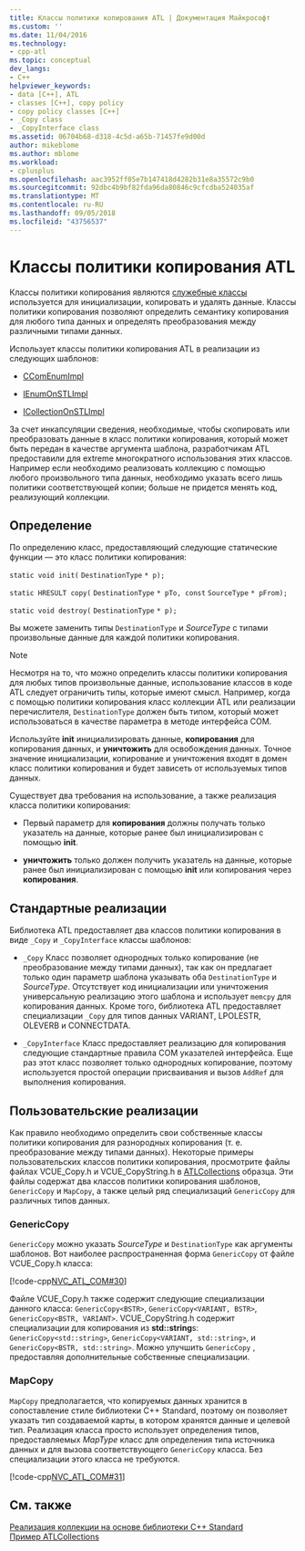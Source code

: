 ```yaml
---
title: Классы политики копирования ATL | Документация Майкрософт
ms.custom: ''
ms.date: 11/04/2016
ms.technology:
- cpp-atl
ms.topic: conceptual
dev_langs:
- C++
helpviewer_keywords:
- data [C++], ATL
- classes [C++], copy policy
- copy policy classes [C++]
- _Copy class
- _CopyInterface class
ms.assetid: 06704b68-d318-4c5d-a65b-71457fe9d00d
author: mikeblome
ms.author: mblome
ms.workload:
- cplusplus
ms.openlocfilehash: aac3952ff05e7b147418d4282b31e8a35572c9b0
ms.sourcegitcommit: 92dbc4b9bf82fda96da80846c9cfcdba524035af
ms.translationtype: MT
ms.contentlocale: ru-RU
ms.lasthandoff: 09/05/2018
ms.locfileid: "43756537"
---
```

# <a name="atl-copy-policy-classes"></a>Классы политики копирования ATL

Классы политики копирования являются [служебные классы](../atl/utility-classes.md) используется для инициализации, копировать и удалять данные. Классы политики копирования позволяют определить семантику копирования для любого типа данных и определять преобразования между различными типами данных.

Использует классы политики копирования ATL в реализации из следующих шаблонов:

- [CComEnumImpl](../atl/reference/ccomenumimpl-class.md)

- [IEnumOnSTLImpl](../atl/reference/ienumonstlimpl-class.md)

- [ICollectionOnSTLImpl](../atl/reference/icollectiononstlimpl-class.md)

За счет инкапсуляции сведения, необходимые, чтобы скопировать или преобразовать данные в класс политики копирования, который может быть передан в качестве аргумента шаблона, разработчикам ATL предоставили для extreme многократного использования этих классов. Например если необходимо реализовать коллекцию с помощью любого произвольного типа данных, необходимо указать всего лишь политики соответствующей копии; больше не придется менять код, реализующий коллекции.

## <a name="definition"></a>Определение

По определению класс, предоставляющий следующие статические функции — это класс политики копирования:

`static void init(` `DestinationType` `* p);`

`static HRESULT copy(` `DestinationType` `* pTo, const`  `SourceType` `* pFrom);`

`static void destroy(` `DestinationType` `* p);`

Вы можете заменить типы `DestinationType` и *SourceType* с типами произвольные данные для каждой политики копирования.

> [!NOTE]
>  Несмотря на то, что можно определить классы политики копирования для любых типов произвольные данные, использование классов в коде ATL следует ограничить типы, которые имеют смысл. Например, когда с помощью политики копирования класс коллекции ATL или реализации перечислителя, `DestinationType` должен быть типом, который может использоваться в качестве параметра в методе интерфейса COM.

Используйте **init** инициализировать данные, **копирования** для копирования данных, и **уничтожить** для освобождения данных. Точное значение инициализации, копирование и уничтожения входят в домен класс политики копирования и будет зависеть от используемых типов данных.

Существует два требования на использование, а также реализация класса политики копирования:

- Первый параметр для **копирования** должны получать только указатель на данные, которые ранее был инициализирован с помощью **init**.

- **уничтожить** только должен получить указатель на данные, которые ранее был инициализирован с помощью **init** или копирования через **копирования**.

## <a name="standard-implementations"></a>Стандартные реализации

Библиотека ATL предоставляет два классов политики копирования в виде `_Copy` и `_CopyInterface` классы шаблонов:

- `_Copy` Класс позволяет однородных только копирование (не преобразование между типами данных), так как он предлагает только один параметр шаблона указывать оба `DestinationType` и *SourceType*. Отсутствует код инициализации или уничтожения универсальную реализацию этого шаблона и использует `memcpy` для копирования данных. Кроме того, библиотека ATL предоставляет специализации `_Copy` для типов данных VARIANT, LPOLESTR, OLEVERB и CONNECTDATA.

- `_CopyInterface` Класс предоставляет реализацию для копирования следующие стандартные правила COM указателей интерфейса. Еще раз этот класс позволяет только однородных копирование, поэтому используется простой операции присваивания и вызов `AddRef` для выполнения копирования.

## <a name="custom-implementations"></a>Пользовательские реализации

Как правило необходимо определить свои собственные классы политики копирования для разнородных копирования (т. е. преобразование между типами данных). Некоторые примеры пользовательских классов политики копирования, просмотрите файлы файлах VCUE_Copy.h и VCUE_CopyString.h в [ATLCollections](../visual-cpp-samples.md) образца. Эти файлы содержат два классов политики копирования шаблонов, `GenericCopy` и `MapCopy`, а также целый ряд специализаций `GenericCopy` для различных типов данных.

### <a name="genericcopy"></a>GenericCopy

`GenericCopy` можно указать *SourceType* и `DestinationType` как аргументы шаблонов. Вот наиболее распространенная форма `GenericCopy` от файле VCUE_Copy.h класса:

[!code-cpp[NVC_ATL_COM#30](../atl/codesnippet/cpp/atl-copy-policy-classes_1.h)]

Файле VCUE_Copy.h также содержит следующие специализации данного класса: `GenericCopy<BSTR>`, `GenericCopy<VARIANT, BSTR>`, `GenericCopy<BSTR, VARIANT>`. VCUE_CopyString.h содержит специализации для копирования из **std::string**s: `GenericCopy<std::string>`, `GenericCopy<VARIANT, std::string>`, и `GenericCopy<BSTR, std::string>`. Можно улучшить `GenericCopy` , предоставляя дополнительные собственные специализации.

### <a name="mapcopy"></a>MapCopy

`MapCopy` предполагается, что копируемых данных хранится в сопоставление стиле библиотеки C++ Standard, поэтому он позволяет указать тип создаваемой карты, в котором хранятся данные и целевой тип. Реализация класса просто использует определения типов, предоставляемых *MapType* класс для определения типа источника данных и для вызова соответствующего `GenericCopy` класса. Без специализации этого класса не требуются.

[!code-cpp[NVC_ATL_COM#31](../atl/codesnippet/cpp/atl-copy-policy-classes_2.h)]

## <a name="see-also"></a>См. также

[Реализация коллекции на основе библиотеки C++ Standard](../atl/implementing-an-stl-based-collection.md)   
[Пример ATLCollections](../visual-cpp-samples.md)

